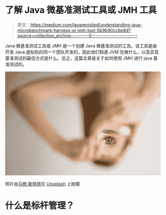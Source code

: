 # 了解 Java 微基准测试工具或 JMH 工具

> 原文：<https://medium.com/javarevisited/understanding-java-microbenchmark-harness-or-jmh-tool-5b9b90ccbe8d?source=collection_archive---------0----------------------->

Java 微基准测试工具或 JMH 是一个创建 Java 微基准测试的工具。该工具是由开发 Java 虚拟机的同一个团队开发的，因此他们知道 JVM 在做什么，以及实现基准测试的最佳方式是什么。总之，这篇文章是关于如何使用 JMH 进行 java 基准测试的。

![](img/205e216dbca6d91a24aa15fe8b6557d5.png)

照片由[马修·斯特恩](https://unsplash.com/@mathieustern?utm_source=medium&utm_medium=referral)在 [Unsplash](https://unsplash.com?utm_source=medium&utm_medium=referral) 上拍摄

# 什么是标杆管理？
